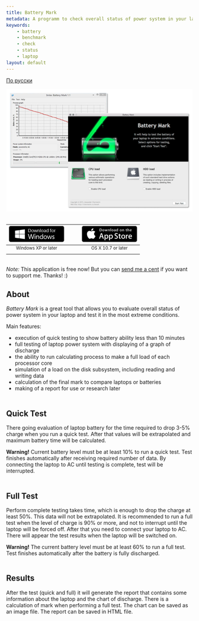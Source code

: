 ```yaml
---
title: Battery Mark
metadata: A programm to check overall status of power system in your laptop
keywords:
    - battery
    - benchmark
    - check
    - status
    - laptop
layout: default
---
```

[По русски](/bmark/ru)  

<center><img src="/images/bmark/screen.png" style="max-width:100%" /></center><br />

<div style="text-align:right">
    <table style="display:inline-block">
        <thead>
            <tr>
                <th style="text-align:center"><a target="_blank" href="/files/bmark/bmark-1.1.int.win32.zip"><img src="/images/buttons/windows_en.png" alt="Download for Windows" title="Download for Windows"></a></th>
                <th></th>
                <th style="text-align:center"><a target="_blank" href="https://itunes.apple.com/us/app/battery-mark/id1022826698"><img src="/images/buttons/appstore_en.png" alt="Download for Mac" title="Download for Mac"></a></th>
            </tr>
        </thead>
        <tbody>
            <tr>
                <td style="text-align:center"><sup>Windows XP or later</sup></td>
                <td>&nbsp;&nbsp;&nbsp;&nbsp;&nbsp;</td>
                <td style="text-align:center"><sup>OS X 10.7 or later</sup></td>
            </tr>
        </tbody>
    </table>
</div>

_Note:_ This application is free now! But you can [send me a cent](https://www.paypal.me/chermenin) if you want to support me. Thanks! :)

About
-----

*Battery Mark* is a great tool that allows you to evaluate overall status of power system in your laptop and test it in the most extreme conditions.

Main features:
- execution of quick testing to show battery ability less than 10 minutes
- full testing of laptop power system with displaying of a graph of discharge
- the ability to run calculating process to make a full load of each processor core
- simulation of a load on the disk subsystem, including reading and writing data
- calculation of the final mark to compare laptops or batteries
- making of a report for use or research later
<br /><br />

Quick Test
----------

There going evaluation of laptop battery for the time required to drop 3-5% charge
when you run a quick test. After that values will be extrapolated and maximum battery
time will be calculated.

**Warning!** Current battery level must be at least 10% to run a quick test.
Test finishes automatically after receiving required number of data. By connecting
the laptop to AC until testing is complete, test will be interrupted.
<br /><br />

Full Test
---------

Perform complete testing takes time, which is enough to drop the charge at least 50%.
This data will not be extrapolated. It is recommended to run a full test when the
level of charge is 90% or more, and not to interrupt until the laptop will be forced
off. After that you need to connect your laptop to AC. There will appear the test
results when the laptop will be switched on.

**Warning!** The current battery level must be at least 60% to run a full test.
Test finishes automatically after the battery is fully discharged.
<br /><br />

Results
-------

After the test (quick and full) it will generate the report that contains some
information about the laptop and the chart of discharge. There is a calculation of
mark when performing a full test. The chart can be saved as an image file. The report
can be saved in HTML file.